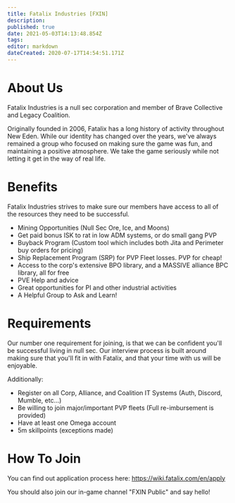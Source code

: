 ```yaml
---
title: Fatalix Industries [FXIN]
description: 
published: true
date: 2021-05-03T14:13:48.854Z
tags: 
editor: markdown
dateCreated: 2020-07-17T14:54:51.171Z
---
```


# About Us
Fatalix Industries is a null sec corporation and member of Brave Collective and Legacy Coalition.

Originally founded in 2006, Fatalix has a long history of activity throughout New Eden. While our identity has changed over the years, we've always remained a group who focused on making sure the game was fun, and maintaining a positive atmosphere. We take the game seriously while not letting it get in the way of real life.

# Benefits
Fatalix Industries strives to make sure our members have access to all of the resources they need to be successful. 
- Mining Opportunities (Null Sec Ore, Ice, and Moons)
- Get paid bonus ISK to rat in low ADM systems, or do small gang PVP
- Buyback Program (Custom tool which includes both Jita and Perimeter buy orders for pricing)
- Ship Replacement Program (SRP) for PVP Fleet losses. PVP for cheap!
- Access to the corp's extensive BPO library, and a MASSIVE alliance BPC library, all for free
- PVE Help and advice
- Great opportunities for PI and other industrial activities
- A Helpful Group to Ask and Learn!


# Requirements
Our number one requirement for joining, is that we can be confident you'll be successful living in null sec. Our interview process is built around making sure that you'll fit in with Fatalix, and that your time with us will be enjoyable.

Additionally:
- Register on all Corp, Alliance, and Coalition IT Systems (Auth, Discord, Mumble, etc...)
- Be willing to join major/important PVP fleets (Full re-imbursement is provided)
- Have at least one Omega account
- 5m skillpoints (exceptions made)

# How To Join
You can find out application process here: https://wiki.fatalix.com/en/apply

You should also join our in-game channel "FXIN Public" and say hello!
